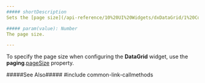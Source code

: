 ```yaml
---
##### shortDescription
Sets the [page size](/api-reference/10%20UI%20Widgets/dxDataGrid/1%20Configuration/paging/pageSize.md '/Documentation/ApiReference/UI_Widgets/dxDataGrid/Configuration/paging/#pageSize').

##### param(value): Number
The page size.

---
```

To specify the page size when configuring the **DataGrid** widget, use the **paging**.[pageSize](/api-reference/10%20UI%20Widgets/dxDataGrid/1%20Configuration/paging/pageSize.md '/Documentation/ApiReference/UI_Widgets/dxDataGrid/Configuration/paging/#pageSize') property.

#####See Also#####
#include common-link-callmethods
